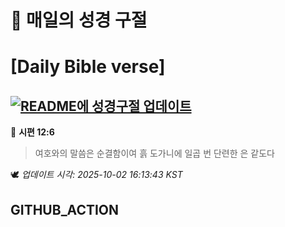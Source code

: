 # 🙏 매일의 성경 구절
# [Daily Bible verse]
## [![README에 성경구절 업데이트](https://github.com/DONGSUKA/first_test/actions/workflows/update-readme-bible.yml/badge.svg)](https://github.com/DONGSUKA/first_test/actions/workflows/update-readme-bible.yml)
<!-- START_BIBLE_VERSE -->
📖 **시편 12:6**
> 여호와의 말씀은 순결함이여 흙 도가니에 일곱 번 단련한 은 같도다

🕊️ _업데이트 시각: 2025-10-02 16:13:43 KST_
  <!-- END_BIBLE_VERSE -->
## GITHUB_ACTION
